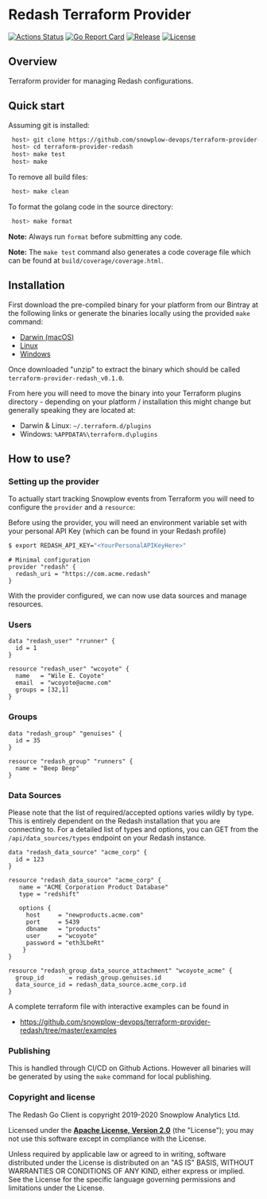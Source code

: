 # Redash Terraform Provider #
[![Actions Status][actions-image]][actions] [![Go Report Card][goreport-image]][goreport] [![Release][release-image]][releases] [![License][license-image]][license]

## Overview ##

Terraform provider for managing Redash configurations.

## Quick start ##

Assuming git is installed:

```bash
 host> git clone https://github.com/snowplow-devops/terraform-provider-redash
 host> cd terraform-provider-redash
 host> make test
 host> make
```

To remove all build files:

```bash
 host> make clean
```

To format the golang code in the source directory:

```bash
 host> make format
```

**Note:** Always run `format` before submitting any code.

**Note:** The `make test` command also generates a code coverage file which can be found at `build/coverage/coverage.html`.


## Installation

First download the pre-compiled binary for your platform from our Bintray at the following links or generate the binaries locally using the provided `make` command:

* [Darwin (macOS)](https://github.com/snowplow-devops/terraform-provider-redash/releases/latest/download/terraform_provider_redash_0.1.1_darwin_amd64.zip)
* [Linux](https://github.com/snowplow-devops/terraform-provider-redash/releases/latest/download/terraform_provider_redash_0.1.1_linux_amd64.zip)
* [Windows](https://github.com/snowplow-devops/terraform-provider-redash/releases/latest/download/terraform_provider_redash_0.1.1_windows_amd64.zip)

Once downloaded "unzip" to extract the binary which should be called `terraform-provider-redash_v0.1.0`.

From here you will need to move the binary into your Terraform plugins directory - depending on your platform / installation this might change but generally speaking they are located at:

* Darwin & Linux: `~/.terraform.d/plugins`
* Windows: `%APPDATA%\terraform.d\plugins`

## How to use?

### Setting up the provider

To actually start tracking Snowplow events from Terraform you will need to configure the `provider` and a `resource`:

Before using the provider, you will need an environment variable set with your personal API Key (which can be found in your Redash profile)
```bash
$ export REDASH_API_KEY="<YourPersonalAPIKeyHere>"
```

```hcl
# Minimal configuration
provider "redash" {
  redash_uri = "https://com.acme.redash"
}
```

With the provider configured, we can now use data sources and manage resources.

### Users ###
```hcl
data "redash_user" "rrunner" {
  id = 1
}

resource "redash_user" "wcoyote" {
  name   = "Wile E. Coyote"
  email  = "wcoyote@acme.com"
  groups = [32,1]
}

```

### Groups ###
```hcl
data "redash_group" "genuises" {
  id = 35
}

resource "redash_group" "runners" {
  name = "Beep Beep"
}
```

### Data Sources ###

Please note that the list of required/accepted options varies wildly by type. This is entirely dependent on the Redash installation that you are connecting to. For a detailed list of types and options, you can GET from the `/api/data_sources/types` endpoint on your Redash instance.

```hcl
data "redash_data_source" "acme_corp" {
  id = 123
}

resource "redash_data_source" "acme_corp" {
   name = "ACME Corporation Product Database"
   type = "redshift"

   options {
     host     = "newproducts.acme.com"
     port     = 5439
     dbname   = "products"
     user     = "wcoyote"
     password = "eth3LbeRt"
    }
}

resource "redash_group_data_source_attachment" "wcoyote_acme" {
  group_id       = redash_group.genuises.id
  data_source_id = redash_data_source.acme_corp.id
}
```

A complete terraform file with interactive examples can be found in
* https://github.com/snowplow-devops/terraform-provider-redash/tree/master/examples 

### Publishing

This is handled through CI/CD on Github Actions. However all binaries will be generated by using the `make` command for local publishing.

### Copyright and license

The Redash Go Client is copyright 2019-2020 Snowplow Analytics Ltd.

Licensed under the **[Apache License, Version 2.0][license]** (the "License");
you may not use this software except in compliance with the License.

Unless required by applicable law or agreed to in writing, software
distributed under the License is distributed on an "AS IS" BASIS,
WITHOUT WARRANTIES OR CONDITIONS OF ANY KIND, either express or implied.
See the License for the specific language governing permissions and
limitations under the License.

[actions-image]: https://github.com/snowplow-devops/terraform-provider-redash/workflows/ci/badge.svg
[actions]: https://github.com/snowplow-devops/terraform-provider-redash/actions

[release-image]: https://img.shields.io/github/v/release/snowplow-devops/terraform-provider-redash?style=flat&color=6ad7e5
[releases]: https://github.com/snowplow-devops/terraform-provider-redash/releases

[license-image]: http://img.shields.io/badge/license-Apache--2-blue.svg?style=flat
[license]: http://www.apache.org/licenses/LICENSE-2.0

[goreport-image]: https://goreportcard.com/badge/github.com/snowplow-devops/terraform-provider-redash
[goreport]: https://goreportcard.com/report/github.com/snowplow-devops/terraform-provider-redash
